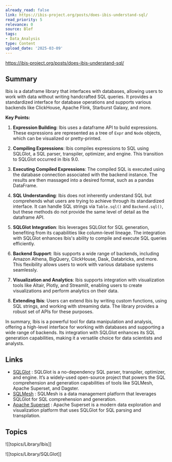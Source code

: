 ```yaml
---
already_read: false
link: https://ibis-project.org/posts/does-ibis-understand-sql/
read_priority: 5
relevance: 0
source: Blef
tags:
- Data_Analysis
type: Content
upload_date: '2025-03-09'
---
```


https://ibis-project.org/posts/does-ibis-understand-sql/
## Summary

Ibis is a dataframe library that interfaces with databases, allowing users to work with data without writing handcrafted SQL queries. It provides a standardized interface for database operations and supports various backends like ClickHouse, Apache Flink, Starburst Galaxy, and more.

**Key Points:**

1. **Expression Building**: Ibis uses a dataframe API to build expressions. These expressions are represented as a tree of `Expr` and `Node` objects, which can be visualized or pretty-printed.

2. **Compiling Expressions**: Ibis compiles expressions to SQL using SQLGlot, a SQL parser, transpiler, optimizer, and engine. This transition to SQLGlot occurred in Ibis 9.0.

3. **Executing Compiled Expressions**: The compiled SQL is executed using the database connection associated with the backend instance. The results are then massaged into a desired format, such as a pandas DataFrame.

4. **SQL Understanding**: Ibis does not inherently understand SQL but comprehends what users are trying to achieve through its standardized interface. It can handle SQL strings via `Table.sql()` and `Backend.sql()`, but these methods do not provide the same level of detail as the dataframe API.

5. **SQLGlot Integration**: Ibis leverages SQLGlot for SQL generation, benefiting from its capabilities like column-level lineage. The integration with SQLGlot enhances Ibis's ability to compile and execute SQL queries efficiently.

6. **Backend Support**: Ibis supports a wide range of backends, including Amazon Athena, BigQuery, ClickHouse, Dask, Databricks, and more. This flexibility allows users to work with various database systems seamlessly.

7. **Visualization and Analytics**: Ibis supports integration with visualization tools like Altair, Plotly, and Streamlit, enabling users to create visualizations and perform analytics on their data.

8. **Extending Ibis**: Users can extend Ibis by writing custom functions, using SQL strings, and working with streaming data. The library provides a robust set of APIs for these purposes.

In summary, Ibis is a powerful tool for data manipulation and analysis, offering a high-level interface for working with databases and supporting a wide range of backends. Its integration with SQLGlot enhances its SQL generation capabilities, making it a versatile choice for data scientists and analysts.
## Links

- [SQLGlot](https://sqlglot.com/sqlglot.html) : SQLGlot is a no-dependency SQL parser, transpiler, optimizer, and engine. It’s a widely-used open-source project that powers the SQL comprehension and generation capabilities of tools like SQLMesh, Apache Superset, and Dagster.
- [SQLMesh](https://github.com/TobikoData/sqlmesh) : SQLMesh is a data management platform that leverages SQLGlot for SQL comprehension and generation.
- [Apache Superset](https://github.com/apache/superset) : Apache Superset is a modern data exploration and visualization platform that uses SQLGlot for SQL parsing and transpilation.

## Topics

![[topics/Library/Ibis]]

![[topics/Library/SQLGlot]]